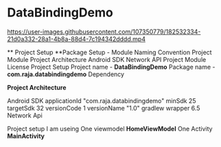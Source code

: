 # DataBindingDemo
https://user-images.githubusercontent.com/107350779/182532334-21d0a332-28a1-4b8a-88d4-7c194342dddd.mp4

** Project Setup
**Package Setup - Module
Naming Convention
Project Module
Project Architecture
Android SDK
Network API
Project Module
License
Project Setup
Project name - **DataBindingDemo**
Package name - **com.raja.databindingdemo**
Dependency



**Project Architecture**

Android SDK
applicationId "com.raja.databindingdemo"
minSdk 25
targetSdk 32
versionCode 1
versionName "1.0"
gradlew wrapper 6.5
Network Api

Project setup
I am useing One viewmodel **HomeViewModel**
One Activity **MainActivity**
   
